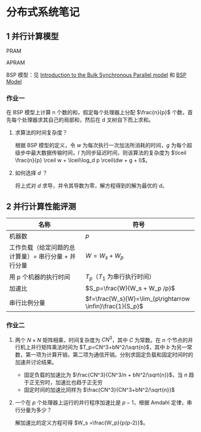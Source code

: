# 分布式系统笔记



## 1 并行计算模型

PRAM

APRAM

BSP 模型：见 [Introduction to the Bulk Synchronous Parallel model](http://albert-jan.yzelman.net/education/parco14/A2.pdf) 和 [BSP Model](https://jwbuurlage.github.io/Bulk/bsp/)



### 作业一

在 BSP 模型上计算 n 个数的和，假定每个处理器上分配 $\frac{n}{p}$ 个数，首先每个处理器求其自己的局部和，然后在 d 叉树自下而上求和。

1. 求算法的时间复杂度？

   根据 BSP 模型的定义，令 $w$ 为每次执行一次加法所消耗的时间，$g$ 为每个超级步中最大数据传输时间，$l$ 为同步延迟时间，则该算法的复杂度为 $\lceil \frac{n}{p} \rceil w + \lceil\log_d p \rceil(dw + g + l)$。

2. 如何选择 $d$ ？

   将上式对 $d$ 求导，并令其导数为零，解方程得到的解为最优的 $d$。





## 2 并行计算性能评测

| 名称                                                | 符号                                                      |
| --------------------------------------------------- | --------------------------------------------------------- |
| 机器数                                              | $p$                                                       |
| 工作负载（给定问题的总计算量）= 串行分量 + 并行分量 | $W=W_s + W_p$                                             |
| 用 p 个机器的执行时间                               | $T_p$（$T_1$ 为串行执行时间）                             |
| 加速比                                              | $S_p=\frac{W}{W_s + W_p /p}$                              |
| 串行比例分量                                        | $f=\frac{W_s}{W}=\lim_{p\rightarrow \infin}\frac{1}{S_p}$ |



### 作业二

1. 两个 $N\times N$ 矩阵相乘，时间复杂度为 $CN^3$，其中 $C$ 为常数。在 $n$ 个节点的并行机上并行矩阵乘法时间为 $T_p=CN^3+bN^2/\sqrt{n}$，其中 $b$ 为另一常数，第一项为计算开销，第二项为通信开销。分别求固定负载和固定时间时的加速并讨论结果。

   - 固定负载的加速比为 $\frac{CN^3}{CN^3/n + bN^2/\sqrt{n}}$，当 $n$ 趋于正无穷时，加速比也趋于正无穷
   - 固定时间的加速比同样为 $\frac{CN^3}{CN^3+bN^2/\sqrt{n}}$

2. 一个在 $p$ 个处理器上运行的并行程序加速比是 $p-1$，根据 Amdahl 定律，串行分量为多少？

   解加速比的定义方程可得 $W_s =\frac{W_p}{p(p-2)}$。

